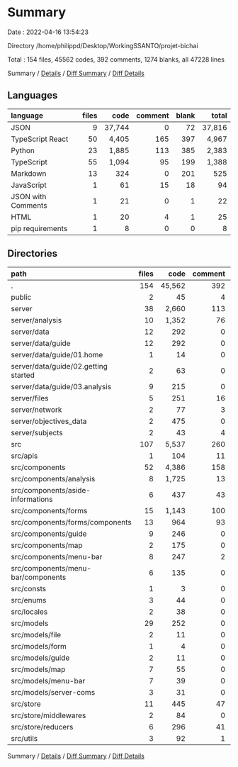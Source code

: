 # Summary

Date : 2022-04-16 13:54:23

Directory /home/philippd/Desktop/WorkingSSANTO/projet-bichai

Total : 154 files, 45562 codes, 392 comments, 1274 blanks, all 47228 lines

Summary / [Details](details.md) / [Diff Summary](diff.md) / [Diff Details](diff-details.md)

## Languages

| language           | files |   code | comment | blank |  total |
| :----------------- | ----: | -----: | ------: | ----: | -----: |
| JSON               |     9 | 37,744 |       0 |    72 | 37,816 |
| TypeScript React   |    50 |  4,405 |     165 |   397 |  4,967 |
| Python             |    23 |  1,885 |     113 |   385 |  2,383 |
| TypeScript         |    55 |  1,094 |      95 |   199 |  1,388 |
| Markdown           |    13 |    324 |       0 |   201 |    525 |
| JavaScript         |     1 |     61 |      15 |    18 |     94 |
| JSON with Comments |     1 |     21 |       0 |     1 |     22 |
| HTML               |     1 |     20 |       4 |     1 |     25 |
| pip requirements   |     1 |      8 |       0 |     0 |      8 |

## Directories

| path                                 | files |   code | comment | blank |  total |
| :----------------------------------- | ----: | -----: | ------: | ----: | -----: |
| .                                    |   154 | 45,562 |     392 | 1,274 | 47,228 |
| public                               |     2 |     45 |       4 |     2 |     51 |
| server                               |    38 |  2,660 |     113 |   623 |  3,396 |
| server/analysis                      |    10 |  1,352 |      76 |   216 |  1,644 |
| server/data                          |    12 |    292 |       0 |   173 |    465 |
| server/data/guide                    |    12 |    292 |       0 |   173 |    465 |
| server/data/guide/01.home            |     1 |     14 |       0 |     9 |     23 |
| server/data/guide/02.getting started |     2 |     63 |       0 |    46 |    109 |
| server/data/guide/03.analysis        |     9 |    215 |       0 |   118 |    333 |
| server/files                         |     5 |    251 |      16 |    75 |    342 |
| server/network                       |     2 |     77 |       3 |    25 |    105 |
| server/objectives_data               |     2 |    475 |       0 |    65 |    540 |
| server/subjects                      |     2 |     43 |       4 |    15 |     62 |
| src                                  |   107 |  5,537 |     260 |   598 |  6,395 |
| src/apis                             |     1 |    104 |      11 |    22 |    137 |
| src/components                       |    52 |  4,386 |     158 |   393 |  4,937 |
| src/components/analysis              |     8 |  1,725 |      13 |   132 |  1,870 |
| src/components/aside-informations    |     6 |    437 |      43 |    37 |    517 |
| src/components/forms                 |    15 |  1,143 |     100 |   110 |  1,353 |
| src/components/forms/components      |    13 |    964 |      93 |    98 |  1,155 |
| src/components/guide                 |     9 |    246 |       0 |    31 |    277 |
| src/components/map                   |     2 |    175 |       0 |    17 |    192 |
| src/components/menu-bar              |     8 |    247 |       2 |    38 |    287 |
| src/components/menu-bar/components   |     6 |    135 |       0 |    27 |    162 |
| src/consts                           |     1 |      3 |       0 |     1 |      4 |
| src/enums                            |     3 |     44 |       0 |    10 |     54 |
| src/locales                          |     2 |     38 |       0 |     2 |     40 |
| src/models                           |    29 |    252 |       0 |    53 |    305 |
| src/models/file                      |     2 |     11 |       0 |     2 |     13 |
| src/models/form                      |     1 |      4 |       0 |     1 |      5 |
| src/models/guide                     |     2 |     11 |       0 |     3 |     14 |
| src/models/map                       |     7 |     55 |       0 |    15 |     70 |
| src/models/menu-bar                  |     7 |     39 |       0 |    13 |     52 |
| src/models/server-coms               |     3 |     31 |       0 |     6 |     37 |
| src/store                            |    11 |    445 |      47 |    70 |    562 |
| src/store/middlewares                |     2 |     84 |       0 |    13 |     97 |
| src/store/reducers                   |     6 |    296 |      41 |    45 |    382 |
| src/utils                            |     3 |     92 |       1 |    18 |    111 |

Summary / [Details](details.md) / [Diff Summary](diff.md) / [Diff Details](diff-details.md)
